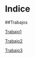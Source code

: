 # Indice

##Trabajos

[Trabajo1][Tb1]

[Trabajo2][Tb2]

[Trabajo3][Tb3]




[Tb1]:()
[Tb2]:()
[tb3]:()

